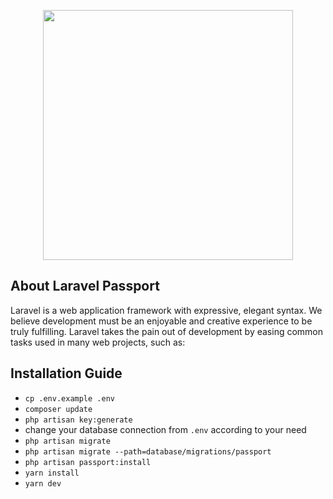 <p align="center"><a href="https://laravel.com" target="_blank"><img src="https://raw.githubusercontent.com/laravel/art/master/logo-lockup/5%20SVG/2%20CMYK/1%20Full%20Color/laravel-logolockup-cmyk-red.svg" width="400"></a></p>

## About Laravel Passport

Laravel is a web application framework with expressive, elegant syntax. We believe development must be an enjoyable and creative experience to be truly fulfilling. Laravel takes the pain out of development by easing common tasks used in many web projects, such as:

## Installation Guide

* `cp .env.example .env`
* `composer update`
* `php artisan key:generate`
* change your database connection from `.env` according to your need
* `php artisan migrate`
* `php artisan migrate --path=database/migrations/passport`
* `php artisan passport:install`
* `yarn install`
* `yarn dev`
